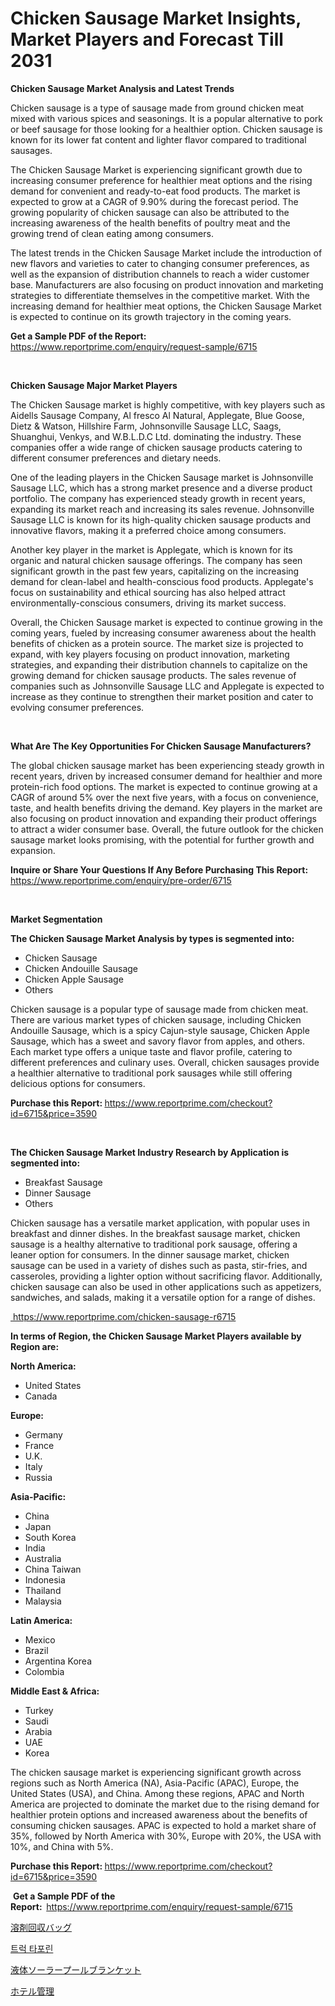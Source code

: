 <p><h1>Chicken Sausage Market Insights, Market Players and Forecast Till 2031</h1></p><p><strong>Chicken Sausage Market Analysis and Latest Trends</strong></p>
<p><p>Chicken sausage is a type of sausage made from ground chicken meat mixed with various spices and seasonings. It is a popular alternative to pork or beef sausage for those looking for a healthier option. Chicken sausage is known for its lower fat content and lighter flavor compared to traditional sausages.</p><p>The Chicken Sausage Market is experiencing significant growth due to increasing consumer preference for healthier meat options and the rising demand for convenient and ready-to-eat food products. The market is expected to grow at a CAGR of 9.90% during the forecast period. The growing popularity of chicken sausage can also be attributed to the increasing awareness of the health benefits of poultry meat and the growing trend of clean eating among consumers.</p><p>The latest trends in the Chicken Sausage Market include the introduction of new flavors and varieties to cater to changing consumer preferences, as well as the expansion of distribution channels to reach a wider customer base. Manufacturers are also focusing on product innovation and marketing strategies to differentiate themselves in the competitive market. With the increasing demand for healthier meat options, the Chicken Sausage Market is expected to continue on its growth trajectory in the coming years.</p></p>
<p><strong>Get a Sample PDF of the Report:&nbsp;</strong> <a href="https://www.reportprime.com/enquiry/request-sample/6715">https://www.reportprime.com/enquiry/request-sample/6715</a></p>
<p>&nbsp;</p>
<p><strong>Chicken Sausage Major Market Players</strong></p>
<p><p>The Chicken Sausage market is highly competitive, with key players such as Aidells Sausage Company, Al fresco Al Natural, Applegate, Blue Goose, Dietz & Watson, Hillshire Farm, Johnsonville Sausage LLC, Saags, Shuanghui, Venkys, and W.B.L.D.C Ltd. dominating the industry. These companies offer a wide range of chicken sausage products catering to different consumer preferences and dietary needs.</p><p>One of the leading players in the Chicken Sausage market is Johnsonville Sausage LLC, which has a strong market presence and a diverse product portfolio. The company has experienced steady growth in recent years, expanding its market reach and increasing its sales revenue. Johnsonville Sausage LLC is known for its high-quality chicken sausage products and innovative flavors, making it a preferred choice among consumers.</p><p>Another key player in the market is Applegate, which is known for its organic and natural chicken sausage offerings. The company has seen significant growth in the past few years, capitalizing on the increasing demand for clean-label and health-conscious food products. Applegate's focus on sustainability and ethical sourcing has also helped attract environmentally-conscious consumers, driving its market success.</p><p>Overall, the Chicken Sausage market is expected to continue growing in the coming years, fueled by increasing consumer awareness about the health benefits of chicken as a protein source. The market size is projected to expand, with key players focusing on product innovation, marketing strategies, and expanding their distribution channels to capitalize on the growing demand for chicken sausage products. The sales revenue of companies such as Johnsonville Sausage LLC and Applegate is expected to increase as they continue to strengthen their market position and cater to evolving consumer preferences.</p></p>
<p>&nbsp;</p>
<p><strong>What Are The Key Opportunities For Chicken Sausage Manufacturers?</strong></p>
<p><p>The global chicken sausage market has been experiencing steady growth in recent years, driven by increased consumer demand for healthier and more protein-rich food options. The market is expected to continue growing at a CAGR of around 5% over the next five years, with a focus on convenience, taste, and health benefits driving the demand. Key players in the market are also focusing on product innovation and expanding their product offerings to attract a wider consumer base. Overall, the future outlook for the chicken sausage market looks promising, with the potential for further growth and expansion.</p></p>
<p><strong>Inquire or Share Your Questions If Any Before Purchasing This Report:</strong> <a href="https://www.reportprime.com/enquiry/pre-order/6715">https://www.reportprime.com/enquiry/pre-order/6715</a></p>
<p>&nbsp;</p>
<p><strong>Market Segmentation</strong></p>
<p><strong>The Chicken Sausage Market Analysis by types is segmented into:</strong></p>
<p><ul><li>Chicken Sausage</li><li>Chicken Andouille Sausage</li><li>Chicken Apple Sausage</li><li>Others</li></ul></p>
<p><p>Chicken sausage is a popular type of sausage made from chicken meat. There are various market types of chicken sausage, including Chicken Andouille Sausage, which is a spicy Cajun-style sausage, Chicken Apple Sausage, which has a sweet and savory flavor from apples, and others. Each market type offers a unique taste and flavor profile, catering to different preferences and culinary uses. Overall, chicken sausages provide a healthier alternative to traditional pork sausages while still offering delicious options for consumers.</p></p>
<p><strong>Purchase this Report:&nbsp;</strong><a href="https://www.reportprime.com/checkout?id=6715&price=3590">https://www.reportprime.com/checkout?id=6715&price=3590</a></p>
<p>&nbsp;</p>
<p><strong>The Chicken Sausage Market Industry Research by Application is segmented into:</strong></p>
<p><ul><li>Breakfast Sausage</li><li>Dinner Sausage</li><li>Others</li></ul></p>
<p><p>Chicken sausage has a versatile market application, with popular uses in breakfast and dinner dishes. In the breakfast sausage market, chicken sausage is a healthy alternative to traditional pork sausage, offering a leaner option for consumers. In the dinner sausage market, chicken sausage can be used in a variety of dishes such as pasta, stir-fries, and casseroles, providing a lighter option without sacrificing flavor. Additionally, chicken sausage can also be used in other applications such as appetizers, sandwiches, and salads, making it a versatile option for a range of dishes.</p></p>
<p><a href="https://www.reportprime.com/chicken-sausage-r6715">&nbsp;https://www.reportprime.com/chicken-sausage-r6715</a></p>
<p><strong>In terms of Region, the Chicken Sausage Market Players available by Region are:</strong></p>
<p>
    <p> <strong> North America: </strong>
        <ul>
            <li>United States</li>
            <li>Canada</li>
        </ul>
        </p> 
    <p> <strong> Europe: </strong>
        <ul>
            <li>Germany</li>
            <li>France</li>
            <li>U.K.</li>
            <li>Italy</li>
            <li>Russia</li>
        </ul>
        </p> 
    <p> <strong> Asia-Pacific: </strong>
        <ul>
            <li>China</li>
            <li>Japan</li>
            <li>South Korea</li>
            <li>India</li>
            <li>Australia</li>
            <li>China Taiwan</li>
            <li>Indonesia</li>
            <li>Thailand</li>
            <li>Malaysia</li>
        </ul>
        </p> 
    <p> <strong> Latin America: </strong>
        <ul>
            <li>Mexico</li>
            <li>Brazil</li>
            <li>Argentina Korea</li>
            <li>Colombia</li>
        </ul>
        </p> 
    <p> <strong> Middle East & Africa: </strong>
        <ul>
            <li>Turkey</li>
            <li>Saudi</li>
            <li>Arabia</li>
            <li>UAE</li>
            <li>Korea</li>
        </ul>
    </p>
    </p>
<p><p>The chicken sausage market is experiencing significant growth across regions such as North America (NA), Asia-Pacific (APAC), Europe, the United States (USA), and China. Among these regions, APAC and North America are projected to dominate the market due to the rising demand for healthier protein options and increased awareness about the benefits of consuming chicken sausages. APAC is expected to hold a market share of 35%, followed by North America with 30%, Europe with 20%, the USA with 10%, and China with 5%.</p></p>
<p><strong>Purchase this Report: </strong><a href="https://www.reportprime.com/checkout?id=6715&price=3590">https://www.reportprime.com/checkout?id=6715&price=3590</a></p>
<p>&nbsp;<strong>Get a Sample PDF of the Report:&nbsp;&nbsp;</strong><a href="https://www.reportprime.com/enquiry/request-sample/6715">https://www.reportprime.com/enquiry/request-sample/6715</a></p>
<p><strong></strong></p>
<p><p><a href="https://github.com/laurenreichert/Market-Research-Report-List-1/blob/main/770815475475.md">溶剤回収バッグ</a></p><p><a href="https://medium.com/@othaleffler66/%ED%8A%B8%EB%9F%AD-%EB%B0%A9%EC%88%98-%EB%A7%89-%EC%8B%9C%EC%9E%A5-2031%EB%85%84%EA%B9%8C%EC%A7%80%EC%9D%98-%ED%8A%B8%EB%A0%8C%EB%93%9C-%EC%98%88%EC%B8%A1-%EB%B0%8F-%EA%B2%BD%EC%9F%81-%EB%B6%84%EC%84%9D-f1b76aab5d9f">트럭 타포린</a></p><p><a href="https://github.com/RodHoppe07/Market-Research-Report-List-1/blob/main/921835075476.md">液体ソーラープールブランケット</a></p><p><a href="https://medium.com/@amarart56456/%E3%83%9B%E3%83%86%E3%83%AB%E7%B5%8C%E5%96%B6%E5%B8%82%E5%A0%B4%E3%81%AE%E8%A6%8F%E6%A8%A1%E3%81%A8%E5%B8%82%E5%A0%B4%E5%8B%95%E5%90%91-%E5%AE%8C%E5%85%A8%E3%81%AA%E6%A5%AD%E7%95%8C%E6%A6%82%E8%A6%81-2024%E5%B9%B4%E3%81%8B%E3%82%892031%E5%B9%B4-949d525bc69f">ホテル管理</a></p></p>